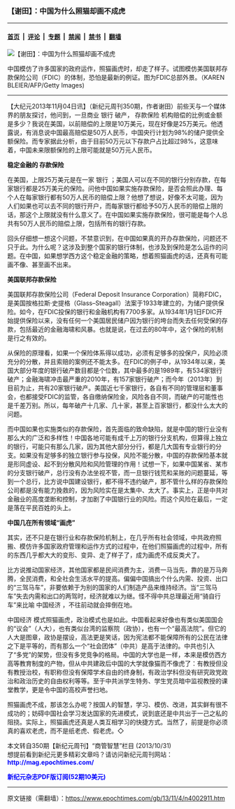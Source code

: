 ### 【谢田】：中国为什么照猫却画不成虎

---

#### [首页](../../../..?n4002911) &nbsp;|&nbsp; [评论](../../../../../epoch-comment?n4002911) &nbsp;|&nbsp; [专题](../../../../../epoch-special?n4002911) &nbsp;|&nbsp; [禁闻](../../../../../epoch-news?n4002911) &nbsp;|&nbsp; [禁书](../../../../../books?n4002911) &nbsp;|&nbsp; [翻墙](https://github.com/gfw-breaker/nogfw/blob/master/README.md?n4002911)


<div><img alt="【谢田】：中国为什么照猫却画不成虎" class="attachment-djy_600_400 size-djy_600_400 wp-post-image" src="https://i.epochtimes.com/assets/uploads/2013/11/1311041053481944-600x400.jpg"/>
<div class="caption">
 <p>
  中国模仿了许多国家的政府运作，照猫画虎时，却走了样子。试图模仿美国联邦存款保险公司（FDIC）的体制，恐怕是最新的例证。图为FDIC总部外景。（KAREN BLEIER/AFP/Getty Images)
 </p>
</div></div><hr/><div class="post_content" id="artbody" itemprop="articleBody">
 <!-- article content begin -->
 <p>
  【大纪元2013年11月04日讯】（新纪元周刊350期，作者谢田）前些天与一个媒体界的朋友探讨，他问到，一旦商业
  <ok href="https://www.epochtimes.com/gb/tag/%E9%93%B6%E8%A1%8C.html">
   银行
  </ok>
  破产，
  <ok href="https://www.epochtimes.com/gb/tag/%E5%AD%98%E6%AC%BE%E4%BF%9D%E9%99%A9.html">
   存款保险
  </ok>
  机构赔偿的比例或金额是多少？我说在美国，以前赔偿的上限是10万美元，现在好像是25万美元。他透露说，有消息说中国最高赔偿是50万人民币，中国央行计划为98%的储户提供全额保险。而专家据此分析，由于目前50万元以下存款户占比超过98%，这意味着，中国未来限额保险的上限可能就是50万元人民币。
 </p>
 <p>
  <b>
   稳定金融的
   <ok href="https://www.epochtimes.com/gb/tag/%E5%AD%98%E6%AC%BE%E4%BF%9D%E9%99%A9.html">
    存款保险
   </ok>
  </b>
 </p>
 <p>
  在美国，上限25万美元是在一家
  <ok href="https://www.epochtimes.com/gb/tag/%E9%93%B6%E8%A1%8C.html">
   银行
  </ok>
  ；美国人可以在不同的银行分别存款，在每家银行都是25万美元的保险。问他中国如果实施存款保险，是否会照此办理、每个人在每家银行都有50万人民币的赔偿上限？他想了想说，好像不太可能，因为人们如果也可以去不同的银行开户，而每家银行都给予50万人民币的赔偿上限的话，那这个上限就没有什么意义了。在中国如果实施存款保险，很可能是每个人总共有50万人民币的赔偿上限，包括所有的银行存款。
 </p>
 <p>
  回头仔细想一想这个问题，不禁意识到，在中国如果真的开办存款保险，问题还不只于此。为什么呢？这涉及到整个国家的银行体制，也涉及到保险是怎么运作的问题。在中国，如果想学西方这个稳定金融的策略，想着照猫画虎的话，还真有可能画不像、甚至画不出来。
 </p>
 <p>
  <b>
   美国联邦存款保险
  </b>
 </p>
 <p>
  美国联邦存款保险公司（Federal Deposit Insurance Corporation）简称FDIC，是美国按格拉斯‧史提格（Glass–Steagall）法案于1933年建立的，为储户提供保险。如今，在FDIC投保的银行和金融机构有7700多家。从1934年1月1日FDIC开始提供保险以来，没有任何一个美国居民储户因为银行的垮台而失去任何受保的存款，包括最近的金融海啸和风暴。也就是说，在过去的80年中，这个保险的机制是行之有效的。
 </p>
 <p>
  从保险的原理看，如果一个保险体系得以成功，必须有足够多的投保户，风险必须充分的分散，并且索赔的案例还不能太多。在FDIC的例子中，从1934年以来，美国大部分年度的银行破产数目都是个位数，其中最多的是1989年，有534家银行破产；金融海啸冲击最严重的2010年，有157家银行破产；而今年（2013年）到目前为止，共有20家银行破产。美国近七千家银行，各自有不同的管理层和董事会，也都接受FDIC的监管，各自缴纳保险金，风险各自不同，而破产的可能性也是千差万别。所以，每年破产十几家、几十家，甚至上百家银行，都没什么太大的问题。
 </p>
 <p>
  而中国如果也实施类似的存款保险，首先面临的致命缺陷，就是中国的银行业没有那么大的广泛和多样性！中国各地可能有成千上万的银行分支机构，但算得上独立的银行，可能只有那么几家，因为其他大部分分行，都是几大国有专业银行的分支。如果没有足够多的独立银行参与投保，风险不能分散，中国的存款保险基本就是形同虚设、起不到分散风险和风险管理的作用！试想一下，如果中国某省、某市的分支银行破产，总行没有办法坐视不管，而一旦银行钱荒和呆账的问题蔓延，等到一个总行，比方说中国建设银行，都不得不违约破产，那不管什么样的存款保险公司都是没有能力挽救的，因为风险实在是太集中、太大了。事实上，正是中共对金融业的高度垄断和控制，才加剧了中国银行业的风险。而这个风险在最后，一定是落在平民百姓的头上。
 </p>
 <p>
  <b>
   中国几在所有领域“画虎”
  </b>
 </p>
 <p>
  其实，还不只是在银行业和存款保险机制上，在几乎所有社会领域，中共政府照搬、模仿许多国家政府管理和运作方式的过程中，在他们照猫画虎的过程中，所有的东西几乎都大大的变形、变异、走了样子了，成为画虎不成反类犬了。
 </p>
 <p>
  比方说推动国家经济，其他国家都是民间消费为主，消费一马当先，靠的是万马奔腾，全民消费，和全社会生活水平的提高。偏偏中国搞出个什么内需、投资、出口的“三驾马车”，非要依赖于为别的国家的人们制造产品来维持经济。当“三驾马车”失去内需和出口的两驾时，经济就难以为继。怪不得中共总理最近用“骑自行车”来比喻
  <ok href="https://www.epochtimes.com/gb/tag/%E4%B8%AD%E5%9B%BD%E7%BB%8F%E6%B5%8E.html">
   中国经济
  </ok>
  ，不往前动就会摔倒在地。
 </p>
 <p>
  <ok href="https://www.epochtimes.com/gb/tag/%E4%B8%AD%E5%9B%BD%E7%BB%8F%E6%B5%8E.html">
   中国经济
  </ok>
  模式照猫画虎，政治模式也是如此。中国看起来好像也有类似美国国会的“议会”（人大），也有类似台湾的监察院（政协），也有一个“最高法院”。但它的人大是图章，政协是摆设，高法更是笑话，因为宪法都不能保障所有的公民在法律之下是平等的，而有那么一个“社会团体”（中共）是高于法律的。中共也引入了“多党”的架势，但没有多党竞争的格局。中国的大学也是一样，本来是模仿西方高等教育制度的产物，但从中共建政后中国的大学就像猫而不像虎了：有教授但没有教授治校，有职称但没有保障学术自由的终身制，有政治学科但没有研究政党政治和政治历史的自由权利等等。至于中共派学生特务、学生党员暗中监视教授的课堂教学，更是令中国的高校声誉扫地。
 </p>
 <p>
  照猫画虎不成，那该怎么办呢？按国人的智慧，学习、模仿、改进，其实鲜有很不成功的；妨碍中国社会学习发达国家的先进模式，说到底还是中共出于一己之私的阻挠。实际上，照猫画虎还真是人类互相学习的快捷方式。当然了，前提是你必须真的喜欢老虎，而不是纸老虎、假老虎。◇
 </p>
 <p>
  本文转自350期【新纪元周刊】“商管智慧”栏目 (2013/10/31)
  <br/>
  想提前看到新纪元更多精彩文章吗？请访问新纪元周刊网站：
  <br/>
  <ok href="http://mag.epochtimes.com/ " target="_blank">
   <font color="blue">
    <b>
     http://mag.epochtimes.com/
    </b>
   </font>
  </ok>
 </p>
 <p>
  <ok href="http://mag.epochtimes.com/pdfmag/home.html">
   <font color="blue">
    <b>
     新纪元杂志PDF版订阅(52期10美元)
    </b>
   </font>
  </ok>
 </p>
 <!-- article content end -->
 <div id="below_article_ad">
 </div>
</div>


---

原文链接（需翻墙）：https://www.epochtimes.com/gb/13/11/4/n4002911.htm